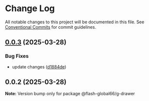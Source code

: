 # Change Log

All notable changes to this project will be documented in this file.
See [Conventional Commits](https://conventionalcommits.org) for commit guidelines.

## [0.0.3](https://github.com/Flash-Global66/global-design-system/compare/@flash-global66/g-drawer@0.0.2...@flash-global66/g-drawer@0.0.3) (2025-03-28)


### Bug Fixes

* update changes ([d1884de](https://github.com/Flash-Global66/global-design-system/commit/d1884de11e4e9522c2d6912d932122a75aabf9e7))





## 0.0.2 (2025-03-28)

**Note:** Version bump only for package @flash-global66/g-drawer
